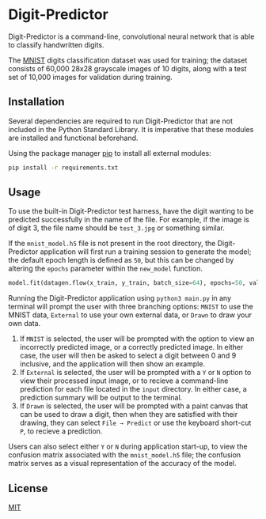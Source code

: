 # Digit-Predictor

Digit-Predictor is a command-line, convolutional neural network that is able to classify handwritten digits. 

The [MNIST](https://keras.io/api/datasets/mnist/) digits classification dataset was used for training; the dataset consists of 60,000 28x28 grayscale images of 10 digits, along with a test set of 10,000 images for validation during training.

## Installation

Several dependencies are required to run Digit-Predictor that are not included in the Python Standard Library. It is imperative that these modules are installed and functional beforehand.

Using the package manager [pip](https://pip.pypa.io/en/stable/) to install all external modules:
```bash
pip install -r requirements.txt
```

## Usage

To use the built-in Digit-Predictor test harness, have the digit wanting to be predicted successfully in the name of the file. For example, if the image is of digit 3, the file name should be `test_3.jpg` or something similar.

If the `mnist_model.h5` file is not present in the root directory, the Digit-Predictor application will first run a training session to generate the model; the default epoch length is defined as `50`, but this can be changed by altering the `epochs` parameter within the `new_model` function.
```python
model.fit(datagen.flow(x_train, y_train, batch_size=64), epochs=50, validation_data=(x_test, y_test), steps_per_epoch=x_train.shape[0] // 64, callbacks=[early_stopping_monitor])
```

Running the Digit-Predictor application using `python3 main.py` in any terminal will prompt the user with three branching options: `MNIST` to use the MNIST data, `External` to use your own external data, or `Drawn` to draw your own data. 

1. If `MNIST` is selected, the user will be prompted with the option to view an incorrectly predicted image, or a correctly predicted image. In either case, the user will then be asked to select a digit between 0 and 9 inclusive, and the application will then show an example.
2. If `External` is selected, the user will be prompted with a `Y` or `N` option to view their processed input image, or to recieve a command-line prediction for each file located in the `input` directory. In either case, a prediction summary will be output to the terminal.
3. If `Drawn` is selected, the user will be prompted with a paint canvas that can be used to draw a digit, then when they are satisfied with their drawing, they can select `File → Predict` or use the keyboard short-cut `P`, to recieve a prediction.

Users can also select either `Y` or `N` during application start-up, to view the confusion matrix associated with the `mnist_model.h5` file; the confusion matrix serves as a visual representation of the accuracy of the model.

## License
[MIT](https://choosealicense.com/licenses/mit/)